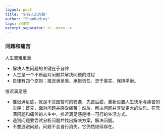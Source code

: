 ```yaml
---
layout: post
title: "少有人走的路"
author: "ShanDaMing"
tags: 心理学
excerpt_separator: <!--more-->
---
```


<!--more-->

### 问题和痛苦
人生苦难重重
* 解决人生问题的关键在于自律
* 人生是一个不断面对问题并解决问题的过程
* 自律有四个原则：推迟满足感、承担责任、忠于事实、保持平衡。

推迟满足感
* 推迟满足感，就是不贪图暂时的安逸，先苦后甜，重新设置人生快乐与痛苦的次序：首先，面对问题并感受痛苦；然后，解决问题并享受更大的快乐。在充满问题和痛苦的人生中，推迟满足感是唯一可行的生活方式。
* 遇到问题要尝试分析问题并找出解决方案，解决问题。
* 不要逃避问题，问题不会自行消失，它仍然继续存在。
